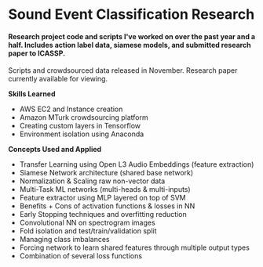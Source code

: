 # Sound Event Classification Research


<h4>Research project code and scripts I've worked on over the past year and a half. Includes action label data, siamese models, and submitted research paper to ICASSP.</h4>




Scripts and crowdsourced data released in November. Research paper currently available for viewing.


<strong>Skills Learned</strong>
* AWS EC2 and Instance creation
* Amazon MTurk crowdsourcing platform
* Creating custom layers in Tensorflow
* Environment isolation using Anaconda


<strong>Concepts Used and Applied</strong>
* Transfer Learning using Open L3 Audio Embeddings (feature extraction)
* Siamese Network architecture (shared base network)
* Normalization & Scaling raw non-vector data
* Multi-Task ML networks (multi-heads & multi-inputs)
* Feature extractor using MLP layered on top of SVM
* Benefits + Cons of activation functions & losses in NN
* Early Stopping techniques and overfitting reduction
* Convolutional NN on spectrogram images
* Fold isolation and test/train/validation split
* Managing class imbalances
* Forcing network to learn shared features through multiple output types
* Combination of several loss functions
